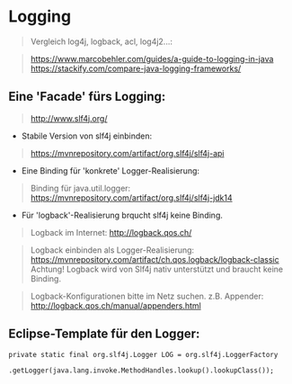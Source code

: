 # Logging

> Vergleich log4j, logback, acl, log4j2...: 

> https://www.marcobehler.com/guides/a-guide-to-logging-in-java
> https://stackify.com/compare-java-logging-frameworks/


## Eine 'Facade' fürs Logging:

> http://www.slf4j.org/

- Stabile Version von slf4j einbinden:

> https://mvnrepository.com/artifact/org.slf4j/slf4j-api

- Eine Binding für 'konkrete' Logger-Realisierung:

> Binding für java.util.logger: https://mvnrepository.com/artifact/org.slf4j/slf4j-jdk14

- Für 'logback'-Realisierung brqucht slf4j keine Binding.
 
> Logback im Internet: http://logback.qos.ch/

> Logback einbinden als Logger-Realisierung: https://mvnrepository.com/artifact/ch.qos.logback/logback-classic
> Achtung! Logback wird von Slf4j nativ unterstützt und braucht keine Binding.

> Logback-Konfigurationen bitte im Netz suchen. z.B. Appender:
> http://logback.qos.ch/manual/appenders.html
 
## Eclipse-Template für den Logger:

	private static final org.slf4j.Logger LOG = org.slf4j.LoggerFactory
				.getLogger(java.lang.invoke.MethodHandles.lookup().lookupClass());

